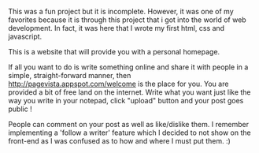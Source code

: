 This was a fun project but it is incomplete. However, it was one  of my favorites because
it is through this project that i got into the world of web development. In fact, it was here that I wrote my first html, css and javascript. 

This is a website that will provide you with a personal homepage. 

If all you want to do is write something online and share it with people in a simple, straight-forward manner, then  
http://pagevista.appspot.com/welcome is the place for you. You are provided a bit of free land on the internet. Write what you want just like the way you write in your notepad, click "upload" button and your post goes public !

People can comment on your post as well as like/dislike them. I remember implementing a 'follow a writer' feature which I decided to not show on 
the front-end as I was confused as to how and where I must put them. :)
